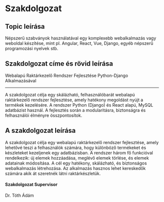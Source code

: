 # Szakdolgozat

## Topic leírása

Népszerű szabványok használatával egy komplexebb webalkalmazás vagy weboldal készítése, mint pl. Angular, React, Vue, Django, egyéb népszerű programozási nyelvek stb.

## Szakdolgozat címe és rövid leírása

Webalapú Raktárkezelő Rendszer Fejlesztése Python-Django Alkalmazásával

---

A szakdolgozat célja egy skálázható, felhasználóbarát webalapú raktárkezelő rendszer fejlesztése, amely hatékony megoldást nyújt a termékek kezelésére. A rendszer Python (Django) és React alapú, MySQL adatbázist használ. A fejlesztés során a modularitásra, biztonságra és felhasználói élményre összpontosítok.

## A szakdolgozat leírása

A szakdolgozat célja egy webalapú raktárkezelő rendszer fejlesztése, amely lehetővé teszi a felhasználók számára, hogy különböző termékeket és készleteket kezeljenek egy adatbázisban. A rendszer három fő funkcióval rendelkezik: új elemek hozzáadása, meglévő elemek törlése, és elemek adatainak módosítása. A cél egy hatékony, skálázható, és biztonságos webalkalmazás létrehozása. Az alkalmazás hasznos lehet kereskedők számára akik át szeretnék látni raktárkészletük.

#### Szakdolgozat Supervisor

Dr. Tóth Ádám